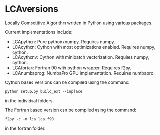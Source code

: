 LCAversions
===========

Locally Competitive Algorithm written in Python using various packages.

Current implementations include:

* LCApython: Pure python+numpy. Requires numpy.
* LCAcython: Cython with most optimizations enabled. Requires numpy, cython.
* LCAcythonv: Cython with minibatch vectorization. Requires numpy, cython.
* LCAfortan: Fortran 90 with python wrapper. Requires f2py.
* LCAnumbaprog: NumbaPro GPU implementation. Requires numbapro.

Cython based versions can be compiled using the command:
```
python setup.py build_ext --inplace
```
in the individual folders.

The Fortran based version can be compiled using the command:
```
f2py -c -m lca lca.f90
```
in the fortran folder.